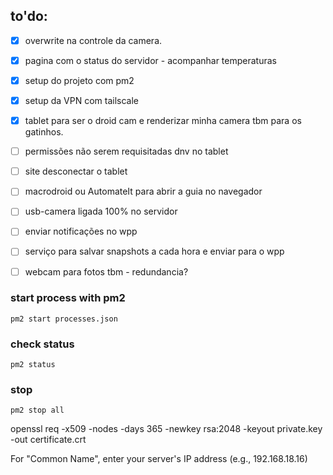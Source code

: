## to'do:
- [x] overwrite na controle da camera.
- [x] pagina com o status do servidor - acompanhar temperaturas
- [x] setup do projeto com pm2
- [x] setup da VPN com tailscale
- [x] tablet para ser o droid cam e renderizar minha camera tbm para os gatinhos.
- [ ] permissões não serem requisitadas dnv no tablet
- [ ] site desconectar o tablet
- [ ] macrodroid ou AutomateIt para abrir a guia no navegador
- [ ] usb-camera ligada 100% no servidor
- [ ] enviar notificações no wpp
- [ ] serviço para salvar snapshots a cada hora e enviar para o wpp
- [ ] webcam para fotos tbm - redundancia?


### start process with pm2
```
pm2 start processes.json
```

### check status

```
pm2 status
```

### stop

```
pm2 stop all
```

openssl req -x509 -nodes -days 365 -newkey rsa:2048 -keyout private.key -out certificate.crt

For "Common Name", enter your server's IP address (e.g., 192.168.18.16)
